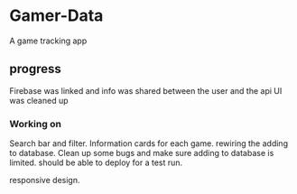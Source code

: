 # Gamer-Data
A game tracking app 

## progress
Firebase was linked and info was shared between the user and the api
UI was cleaned up

### Working on
Search bar and filter. 
Information cards for each game. 
rewiring the adding to database. 
Clean up some bugs and make sure adding to database is limited. 
should be able to deploy for a test run. 

responsive design. 

